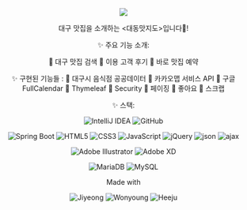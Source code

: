 <div align='center'>

<img src="https://capsule-render.vercel.app/api?type=wave&color=auto&height=300&section=header&text=Taste%20Map&fontSize=90" />

대구 맛집을 소개하는 <대동맛지도>입니다👋!

✨ 주요 기능 소개:

📍 대구 맛집 검색
📍 이용 고객 후기 
📍 바로 맛집 예약 

✨ 구현된 기능들 : 
📍 대구시 음식점 공공데이터
📍 카카오맵 서비스 API
📍 구글 FullCalendar
📍 Thymeleaf 
📍 Security
📍 페이징
📍 좋아요
📍 스크랩

✨ 스택:

![IntelliJ IDEA](https://img.shields.io/badge/IntelliJIDEA-000000.svg?style=for-the-badge&logo=intellij-idea&logoColor=#DE3163)
![GitHub](https://img.shields.io/badge/github-%23121011.svg?style=for-the-badge&logo=github&logoColor=white)

![Spring Boot](https://img.shields.io/badge/Spring_Boot-F2F4F9?style=for-the-badge&logo=spring-boot)
![HTML5](https://img.shields.io/badge/html5-%23E34F26.svg?style=for-the-badge&logo=html5&logoColor=white)
![CSS3](https://img.shields.io/badge/css3-%231572B6.svg?style=for-the-badge&logo=css3&logoColor=white)
![JavaScript](https://img.shields.io/badge/javascript-%23323330.svg?style=for-the-badge&logo=javascript&logoColor=%23F7DF1E)
![jQuery](https://img.shields.io/badge/jquery-%230769AD.svg?style=for-the-badge&logo=jquery&logoColor=white)
![json](https://img.shields.io/badge/json-5E5C5C?style=for-the-badge&logo=json&logoColor=white)
![ajax](https://img.shields.io/badge/Ajax-DFFF00?style=for-the-badge&logo=javascript&logoColor=white)

![Adobe Illustrator](https://img.shields.io/badge/adobeillustrator-%23FF9A00.svg?style=for-the-badge&logo=adobeillustrator&logoColor=white)
![Adobe XD](https://img.shields.io/badge/Adobe%20XD-470137?style=for-the-badge&logo=Adobe%20XD&logoColor=#FF61F6)

![MariaDB](https://img.shields.io/badge/MariaDB-003545?style=for-the-badge&logo=mariadb&logoColor=white)
![MySQL](https://img.shields.io/badge/mysql-%2300f.svg?style=for-the-badge&logo=mysql&logoColor=white)

Made with

![Jiyeong](https://img.shields.io/badge/Jiyeong-CCCCFF?style=for-the-badge&logo=github&logoColor=white&link=https://github.com/Jiyeong-github)
![Wonyoung](https://img.shields.io/badge/Wongyoung-6495ED?style=for-the-badge&logo=github&logoColor=white&link=https://github.com/AnWonYoung)
![Heeju](https://img.shields.io/badge/Heeju-40E0D0?style=for-the-badge&logo=github&logoColor=white&link=https://github.com/HEEJU-a)
  
</div>
